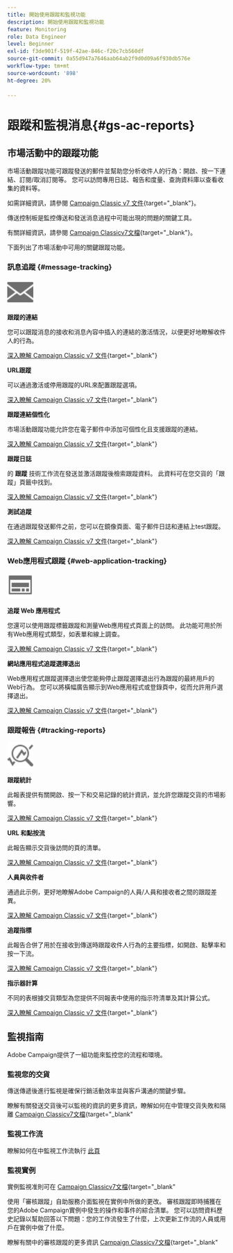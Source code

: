 ```yaml
---
title: 開始使用跟蹤和監視功能
description: 開始使用跟蹤和監視功能
feature: Monitoring
role: Data Engineer
level: Beginner
exl-id: f3de901f-519f-42ae-846c-f20c7cb560df
source-git-commit: 0a55d947a7646aab64ab2f9d0d09a6f930db576e
workflow-type: tm+mt
source-wordcount: '898'
ht-degree: 20%

---
```


# 跟蹤和監視消息{#gs-ac-reports}

## 市場活動中的跟蹤功能

市場活動跟蹤功能可跟蹤發送的郵件並幫助您分析收件人的行為：開啟、按一下連結、訂閱/取消訂閱等。 您可以訪問專用日誌、報告和度量、查詢資料庫以查看收集的資料等。

如需詳細資訊，請參閱 [Campaign Classic v7 文件](https://experienceleague.adobe.com/docs/campaign-classic/using/getting-started/profile-management/editing-a-profile.html?lang=en#tracking-tab){target=&quot;_blank&quot;}。

傳送控制板是監控傳送和發送消息過程中可能出現的問題的關鍵工具。

有關詳細資訊，請參閱 [Campaign Classicv7文檔](https://experienceleague.adobe.com/docs/campaign-classic/using/sending-messages/monitoring-deliveries/delivery-dashboard.html?lang=en#sending-messages){target=&quot;_blank&quot;}。

下面列出了市場活動中可用的關鍵跟蹤功能。

### 訊息追蹤 {#message-tracking}

<img src="assets/do-not-localize/icon-message-tracking.svg" width="60px">

**跟蹤的連結**

您可以跟蹤消息的接收和消息內容中插入的連結的激活情況，以便更好地瞭解收件人的行為。

[深入瞭解 Campaign Classic v7 文件](https://experienceleague.adobe.com/docs/campaign-classic/using/sending-messages/tracking-messages/how-to-configure-tracked-links.html?lang=en#sending-messages){target=&quot;_blank&quot;} 

**URL跟蹤**

可以通過激活或停用跟蹤的URL來配置跟蹤選項。

[深入瞭解 Campaign Classic v7 文件](https://experienceleague.adobe.com/docs/campaign-classic/using/sending-messages/tracking-messages/personalizing-url-tracking.html?lang=en#sending-messages){target=&quot;_blank&quot;} 


**跟蹤連結個性化**

市場活動跟蹤功能允許您在電子郵件中添加可個性化且支援跟蹤的連結。

[深入瞭解 Campaign Classic v7 文件](https://experienceleague.adobe.com/docs/campaign-classic/using/sending-messages/tracking-messages/tracking-personalized-links/tracking-personalized-links.html?lang=en#sending-messages){target=&quot;_blank&quot;} 

**跟蹤日誌**

的 **跟蹤** 技術工作流在發送並激活跟蹤後檢索跟蹤資料。 此資料可在您交貨的「跟蹤」頁籤中找到。

[深入瞭解 Campaign Classic v7 文件](https://experienceleague.adobe.com/docs/campaign-classic/using/sending-messages/tracking-messages/accessing-the-tracking-logs.html?lang=en#sending-messages){target=&quot;_blank&quot;} 

**測試追蹤**

在通過跟蹤發送郵件之前，您可以在鏡像頁面、電子郵件日誌和連結上test跟蹤。

[深入瞭解 Campaign Classic v7 文件](https://experienceleague.adobe.com/docs/campaign-classic/using/sending-messages/tracking-messages/testing-tracking.html?lang=en#sending-messages){target=&quot;_blank&quot;} 

### Web應用程式跟蹤 {#web-application-tracking}

<img src="assets/do-not-localize/icon-web-app.svg" width="60px">

**追蹤 Web 應用程式**

您還可以使用跟蹤標籤跟蹤和測量Web應用程式頁面上的訪問。 此功能可用於所有Web應用程式類型，如表單和線上調查。

[深入瞭解 Campaign Classic v7 文件](https://experienceleague.adobe.com/docs/campaign-classic/using/designing-content/web-applications/tracking-a-web-application.html?lang=en#designing-content){target=&quot;_blank&quot;} 

**網站應用程式追蹤選擇退出**

Web應用程式跟蹤選擇退出使您能夠停止跟蹤選擇退出行為跟蹤的最終用戶的Web行為。 您可以將橫幅廣告顯示到Web應用程式或登錄頁中，從而允許用戶選擇退出。

[深入瞭解 Campaign Classic v7 文件](https://experienceleague.adobe.com/docs/campaign-classic/using/designing-content/web-applications/web-application-tracking-opt-out.html?lang=en#designing-content){target=&quot;_blank&quot;} 

### 跟蹤報告 {#tracking-reports}

<img src="assets/do-not-localize/icon_monitor.svg" width="60px">

**跟蹤統計**

此報表提供有關開啟、按一下和交易記錄的統計資訊，並允許您跟蹤交貨的市場影響。

[深入瞭解 Campaign Classic v7 文件](https://experienceleague.adobe.com/docs/campaign-classic/using/sending-messages/tracking-messages/about-message-tracking.html?lang=en#tracking-reports){target=&quot;_blank&quot;} 

**URL 和點按流**

此報告顯示交貨後訪問的頁的清單。

[深入瞭解 Campaign Classic v7 文件](https://experienceleague.adobe.com/docs/campaign-classic/using/reporting/reports-on-deliveries/delivery-reports.html?lang=en#urls-and-click-streams){target=&quot;_blank&quot;} 

**人員與收件者**

通過此示例，更好地瞭解Adobe Campaign的人員/人員和接收者之間的跟蹤差異。

[深入瞭解 Campaign Classic v7 文件](https://experienceleague.adobe.com/docs/campaign-classic/using/reporting/reports-on-deliveries/person-people-recipients.html?lang=en#reporting){target=&quot;_blank&quot;} 

**追蹤指標**

此報告合併了用於在接收到傳送時跟蹤收件人行為的主要指標，如開啟、點擊率和按一下流。

[深入瞭解 Campaign Classic v7 文件](https://experienceleague.adobe.com/docs/campaign-classic/using/reporting/reports-on-deliveries/delivery-reports.html?lang=en#reporting){target=&quot;_blank&quot;} 

**指示器計算**

不同的表根據交貨類型為您提供不同報表中使用的指示符清單及其計算公式。

[深入瞭解 Campaign Classic v7 文件](https://experienceleague.adobe.com/docs/campaign-classic/using/reporting/reports-on-deliveries/indicator-calculation.html?lang=en#reporting){target=&quot;_blank&quot;} 

## 監視指南

Adobe Campaign提供了一組功能來監控您的流程和環境。

### 監視您的交貨

傳送傳遞後進行監視是確保行銷活動效率並與客戶溝通的關鍵步驟。 

瞭解有關發送交貨後可以監視的資訊的更多資訊，瞭解如何在中管理交貨失敗和隔離 [Campaign Classicv7文檔](https://experienceleague.adobe.com/docs/campaign-classic/using/sending-messages/monitoring-deliveries/about-delivery-monitoring.html?lang=en#sending-messages){target=&quot;_blank&quot;

### 監視工作流

瞭解如何在中監視工作流執行 [此頁](https://experienceleague.adobe.com/docs/campaign/automation/workflows/monitoring-workflows/monitor-workflow-execution.html)

### 監視實例

實例監視准則可在 [Campaign Classicv7文檔](https://experienceleague.adobe.com/docs/campaign-classic/using/monitoring-campaign-classic/introduction/monitoring-guidelines.html?lang=en#monitoring-campaign-classic){target=&quot;_blank&quot;

使用「審核跟蹤」自助服務介面監視在實例中所做的更改。 審核跟蹤即時捕獲在您的Adobe Campaign實例中發生的操作和事件的綜合清單。 您可以訪問資料歷史記錄以幫助回答以下問題：您的工作流發生了什麼，上次更新工作流的人員或用戶在實例中做了什麼。

瞭解有關中的審核跟蹤的更多資訊  [Campaign Classicv7文檔](https://experienceleague.adobe.com/docs/campaign-classic/using/monitoring-campaign-classic/production-procedures/audit-trail.html?lang=en#accessing-audit-trail){target=&quot;_blank&quot;
